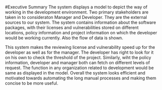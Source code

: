 #Executive Summary
The system displays a model to depict the way of working in the development environment. Two primary stakeholders are taken in to consideraton Manager and Developer. They are the external sources to our system. The system contains information about the software packages, with their licenses and vulnerabilities stored on different locations, policy information and project information on which the developer would be working currently. Also the flow of data is shown.

This system makes the reviewing license and vulnerability speed up for the developer as well as for the manager. The developer has right to look for it on his own to check the threshold of the project. Similarly, wiht the policy information, developer and manager both can fetch on different levels of request. The function in any organization related to development would be same as displayed in the model. Overall the system looks efficient and motivated towards automating the long manual processes and making them concise to be more useful.

